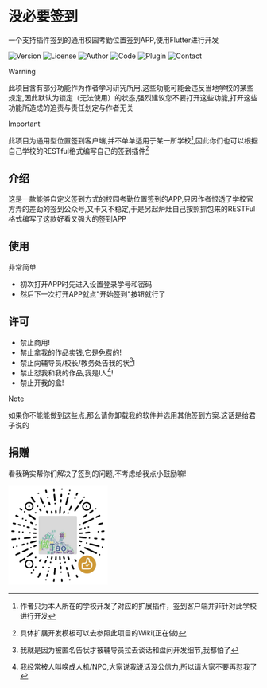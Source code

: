 # 没必要签到
一个支持插件签到的通用校园考勤位置签到APP,使用Flutter进行开发

![Version](https://img.shields.io/badge/版本-0.0.3-green)
![License](https://img.shields.io/badge/许可-LGPL-yellow)
![Author](https://img.shields.io/badge/作者-TaoEngine-brown?logo=github)
![Code](https://img.shields.io/badge/基于-Flutter-blue?logo=flutter)
![Plugin](https://img.shields.io/badge/基于-TOML-red?logo=toml)
![Contact](https://img.shields.io/badge/交流-3214124547-white?logo=tencent-qq)

> [!WARNING]
> 此项目含有部分功能作为作者学习研究所用,这些功能可能会违反当地学校的某些规定,因此默认为锁定（无法使用）的状态,强烈建议您不要打开这些功能,打开这些功能所造成的追责与责任划定与作者无关

> [!IMPORTANT]
> 此项目为通用型位置签到客户端,并不单单适用于某一所学校[^1],因此你们也可以根据自己学校的RESTful格式编写自己的签到插件[^2]

## 介绍
这是一款能够自定义签到方式的校园考勤位置签到的APP,只因作者恨透了学校官方弄的差劲的签到公众号,又卡又不稳定,于是另起炉灶自己按照抓包来的RESTFul格式编写了这款好看又强大的签到APP

## 使用
非常简单
- 初次打开APP时先进入设置登录学号和密码
- 然后下一次打开APP就点"开始签到"按钮就行了

## 许可
- 禁止商用!
- 禁止拿我的作品卖钱,它是免费的!
- 禁止向辅导员/校长/教务处告我的状[^3]!
- 禁止怼我和我的作品,我是I人[^4]!
- 禁止开我的盒!

> [!NOTE]
> 如果你不能能做到这些点,那么请你卸载我的软件并选用其他签到方案.这话是给君子说的

## 捐赠
看我确实帮你们解决了签到的问题,不考虑给我点小鼓励嘛!

<img src="img\donate.png" width=200/>

[^1]:作者只为本人所在的学校开发了对应的扩展插件，签到客户端并非针对此学校进行开发
[^2]:具体扩展开发模板可以去参照此项目的Wiki(正在做)
[^3]:我就是因为被匿名告状才被辅导员拉去谈话和盘问开发细节,我都怕了
[^4]:我经常被人叫唤成人机/NPC,大家说我说话没公信力,所以请大家不要再怼我了